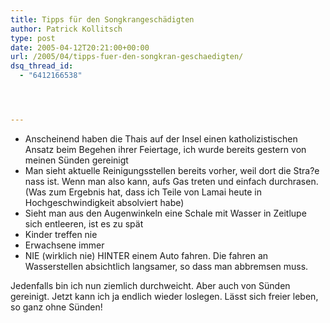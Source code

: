 ```yaml
---
title: Tipps für den Songkrangeschädigten
author: Patrick Kollitsch
type: post
date: 2005-04-12T20:21:00+00:00
url: /2005/04/tipps-fuer-den-songkran-geschaedigten/
dsq_thread_id:
  - "6412166538"




---
```

  * Anscheinend haben die Thais auf der Insel einen katholizistischen Ansatz beim Begehen ihrer Feiertage, ich wurde bereits gestern von meinen Sünden gereinigt
  * Man sieht aktuelle Reinigungsstellen bereits vorher, weil dort die Stra?e nass ist. Wenn man also kann, aufs Gas treten und einfach durchrasen. (Was zum Ergebnis hat, dass ich Teile von Lamai heute in Hochgeschwindigkeit absolviert habe)
  * Sieht man aus den Augenwinkeln eine Schale mit Wasser in Zeitlupe sich entleeren, ist es zu spät
  * Kinder treffen nie
  * Erwachsene immer
  * NIE (wirklich nie) HINTER einem Auto fahren. Die fahren an Wasserstellen absichtlich langsamer, so dass man abbremsen muss.

Jedenfalls bin ich nun ziemlich durchweicht. Aber auch von Sünden gereinigt. Jetzt kann ich ja endlich wieder loslegen. Lässt sich freier leben, so ganz ohne Sünden!
